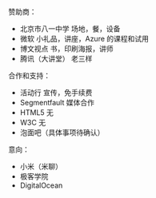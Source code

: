 赞助商：

* 北京市八一中学
    场地，餐，设备
* 微软
    小礼品，讲座，Azure 的课程和试用
* 博文视点
    书，印刷海报，讲师
* 腾讯（大讲堂）
    老三样

合作和支持：

* 活动行
    宣传，免手续费
* Segmentfault
    媒体合作
* HTML5
    无
* W3C
    无
* 泡面吧（具体事项待确认）

意向：

* 小米（米聊）
* 极客学院
* DigitalOcean

